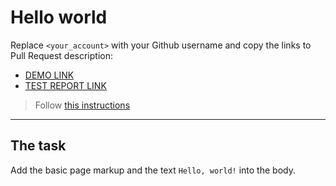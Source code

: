 # Hello world
Replace `<your_account>` with your Github username and copy the links to Pull Request description:
- [DEMO LINK](https://Vadimdrobyazko.github.io/layout_hello-world/)
- [TEST REPORT LINK](https://Vadimdrobyazko.github.io/layout_hello-world/report/html_report/)

> Follow [this instructions](https://mate-academy.github.io/layout_task-guideline/#how-to-solve-the-layout-tasks-on-github)
___

## The task 
Add the basic page markup and the text `Hello, world!` into the body.
